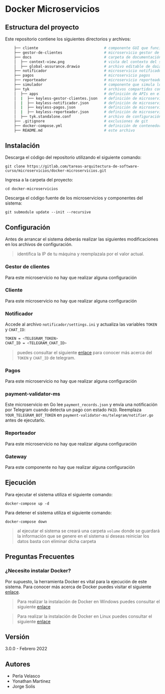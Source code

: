 # Docker Microservicios

<!-- [TODO] agregar descripción --> 

## Estructura del proyecto

Este repositorio contiene los siguientes directorios y archivos:

```bash
    ├── cliente                              # componente GUI que funciona como cliente
    ├── gestor-de-clientes                   # microservicio gestor de clientes
    ├── docs                                 # carpeta de documentación
    │  ├── context-view.png                  # vista del contexto del sistema
    │  ├── global-assurance.drawio           # archivo editable de daiagramas del sistema 
    ├── notificador                          # microservicio notificador 
    ├── pagos                                # microservicio pagos
    ├── reporteador                          # microservicio reporteador
    ├── simulador                            # componente que simula los pagos realizados
    ├── tyk                                  # archivos compartidos con el gateway
    │  ├── apps                              # definición de APIs en el gateway
    │  |  ├── keyless-gestor-clientes.json   # definición de microservicio API
    │  |  ├── keyless-notificador.json       # definición de microservicio Notifier
    │  |  ├── keyless-pagos.json             # definición de microservicio Payment
    │  |  ├── keyless-reporteador.json       # definición de microservicio Reporter
    │  ├── tyk.standalone.conf               # archivo de configuración de tyk
    ├── .gitignore                           # exclusiones de git
    ├── docker-compose.yml                   # definición de contenedores para ambiente docker
    ├── README.md                            # este archivo
```

## Instalación

Descarga el código del repositorio utilizando el siguiente comando:

`git clone https://gitlab.com/tareas-arquitectura-de-software-curso/microservicios/docker-microservicios.git`

Ingresa a la carpeta del proyecto:

`cd docker-microservicios`

Descarga el código fuente de los microservicios y componentes del sistema:

`git submodule update --init --recursive`

## Configuración

Antes de arrancar el sistema deberás realizar las siguientes modificaciones en los archivos de configuración. 

> identifica la IP de tu máquina y reemplazala por el valor actual.

### Gestor de clientes

Para este microservicio no hay que realizar alguna configuración

### Cliente

Para este microservicio no hay que realizar alguna configuración

### Notificador

Accede al archivo `notificador/settings.ini` y actualiza las variables `TOKEN` y `CHAT_ID`:

```bash
TOKEN = <TELEGRAM_TOKEN>
CHAT_ID = <TELEGRAM_CHAT_ID>
```

> puedes consultar el siguiente [enlace](https://medium.com/@goyoregalado/bots-de-telegram-en-python-134b964fcdf7) 
> para conocer más acerca del `TOKEN` y `CHAT_ID` de telegram.

### Pagos

Para este microservicio no hay que realizar alguna configuración

### payment-validator-ms

Este microservicio en Go lee `payment_records.json` y envía una notificación por Telegram
cuando detecta un pago con estado `PAID`. Reemplaza `YOUR_TELEGRAM_BOT_TOKEN` en
`payment-validator-ms/telegram/notifier.go` antes de ejecutarlo.

### Reporteador

Para este microservicio no hay que realizar alguna configuración

### Gateway

Para este componente no hay que realizar alguna configuración

## Ejecución

Para ejecutar el sistema utiliza el siguiente comando:

`docker-compose up -d`

Para detener el sistema utiliza el siguiente comando:

`docker-compose down`

> al ejecutar el sistema se creará una carpeta `volume` donde se guardará la información que se genere en el sistema
> si deseas reiniciar los datos basta con eliminar dicha carpeta

## Preguntas Frecuentes

### ¿Necesito instalar Docker?

Por supuesto, la herramienta Docker es vital para la ejecución de este sistema. Para conocer más acerca de Docker puedes visitar el siguiente [enlace](https://medium.com/@javiervivanco/que-es-docker-79d506f7b2fc).

> Para realizar la instalación de Docker en Windows puedes consultar el siguiente [enlace](https://medium.com/@tushar0618/installing-docker-desktop-on-window-10-501e594fc5eb)


> Para realizar la instalación de Docker en Linux puedes consultar el siguiente [enlace](https://www.digitalocean.com/community/tutorials/how-to-install-and-use-docker-on-ubuntu-20-04-es)

## Versión

3.0.0 - Febrero 2022

## Autores

- Perla Velasco
- Yonathan Martinez
- Jorge Solis